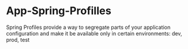 # App-Spring-Profilles
Spring Profiles provide a way to segregate parts of your application configuration and make it be available only in certain environments: dev, prod, test
